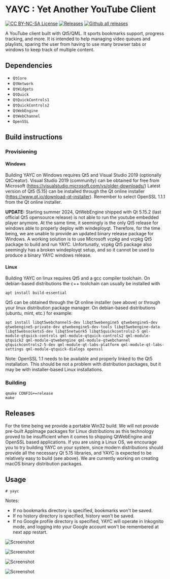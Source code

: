 # YAYC : Yet Another YouTube Client


[![CC BY-NC-SA License](https://img.shields.io/badge/license-CC%20BY--NC--SA--4.0-green)](https://github.com/yayc-stream/yayc/blob/master/LICENSE)
[![Releases](https://img.shields.io/github/release/yayc-stream/yayc.svg)](https://github.com/yayc-stream/yayc/releases)
[![Github all releases](https://img.shields.io/github/downloads/yayc-stream/yayc/total.svg)](https://GitHub.com/yayc-stream/yayc/releases/)

A YouTube client built with Qt5/QML.
It sports bookmarks support, progress tracking, and more.
It is intended to help managing video queues and playlists, sparing the user from having
to use many browser tabs or windows to keep track of multiple content.

## Dependencies

- `QtCore`
- `QtNetwork`
- `QtWidgets`
- `QtQuick`
- `QtQuickControls1`
- `QtQuickControls2`
- `QtWebEngine`
- `QtWebChannel`
- `OpenSSL`

## Build instructions

### Provisioning

#### Windows

Building YAYC on Windows requires Qt5 and Visual Studio 2019 (optionally QtCreator).
Visual Studio 2019 (community) can be obtained for free from Microsoft (https://visualstudio.microsoft.com/vs/older-downloads/)
Latest version of Qt5 (5.15) can be installed through the Qt online installer (https://www.qt.io/download-qt-installer).
Remember to select OpenSSL 1.1.1 from the Qt online installer.

**UPDATE:** Starting summer 2024, QtWebEngine shipped with Qt 5.15.2 (last official Qt5 opensource release) is not able to run the youtube embedded player anymore. 
At the same time, it seemingly is the only Qt5 release for windows able to properly deploy with windeployqt. 
Therefore, for the time being, we are unable to provide an updated binary release package for Windows.
A working solution is to use Microsoft *vcpkg* and vcpkg Qt5 package to build and run YAYC. 
Unfortunatly, vcpkg Qt5 package also seemingly has a broken windeployqt setup, and so it cannot be used to produce a binary YAYC windows release.

#### Linux

Building YAYC on linux requires Qt5 and a gcc compiler toolchain.
On debian-based distributions the c++ toolchain can usually be installed with
```
apt install build-essential
```

Qt5 can be obtained through the Qt online installer (see above) or through your linux distribution package manager.
On debian-based distributions (ubuntu, mint, etc.) for example:
```
apt install libqt5webchannel5-dev libqt5webengine5 qtwebengine5-dev qtwebengine5-private-dev qtwebengine5-dev-tools libqt5webengine-data libqt5websockets5-dev libqt5network5 libqt5quickcontrols2-5 qml-module-qtquick-controls qml-module-qtquick-controls2 qml-module-qtquick2 qml-module-qtwebengine qml-module-qtwebchannel qtquickcontrols2-5-dev qml-module-qt-labs-platform qml-module-qt-labs-settings qml-module-qtquick-dialogs openssl
```
Note: OpenSSL 1.1 needs to be available and properly linked to the Qt5 installation.
This should be not a problem with distribution packages, but it may be with installer-based Linux installations.


### Building

```
qmake CONFIG+=release
make
```

## Releases

For the time being we provide a portable Win32 build.
We will not provide pre-built AppImage packages for Linux distributions as this technology proved to be insufficient when it comes to shipping QtWebEngine and OpenSSL based applications.
If you are using a Linux OS, we encourage you to try building YAYC on your system, since modern distributions should provide all the necessary Qt 5.15 libraries, and YAYC is expected to be relatively easy to build (see above).
We are currently working on creating macOS binary distribution packages.

## Usage

```
# yayc
```

Notes: 
- If no bookmarks directory is specified, bookmarks won't be saved.
- If no history directory is specified, history won't be saved.
- If no Google profile directory is specified, YAYC will operate in Inkognito mode, and logging into your Google account won't be remembered at next app restart.

![Screenshot](docs/img/0_startup.png)

![Screenshot](docs/img/1_settings.png)
 
![Screenshot](docs/img/2_bookmarks_context_menu.png)

![Screenshot](docs/img/3_bookmarks_drag_drop.png)
